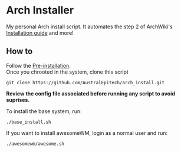 # Arch Installer

My personal Arch install script. It automates the step 2 of ArchWiki's [Installation guide](https://wiki.archlinux.org/title/Installation_guide) and more!

## How to

Follow the [Pre-installation](https://wiki.archlinux.org/title/Installation_guide#Pre-installation).\
Once you chrooted in the system, clone this script
```
git clone https://github.com/AustralEpitech/arch_install.git
```

**Review the config file associated before running any script to avoid suprises.**

To install the base system, run:
```
./base_install.sh
```

If you want to install awesomeWM, login as a normal user and run:
```
./awesomewm/awesome.sh
```
